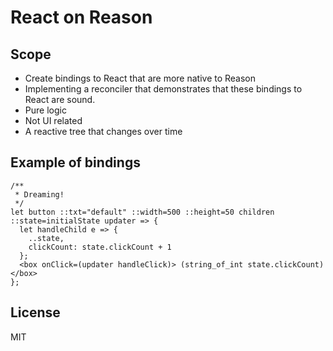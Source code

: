 React on Reason
===

Scope
---
- Create bindings to React that are more native to Reason
- Implementing a reconciler that demonstrates that these bindings to React are sound. 
- Pure logic 
- Not UI related
- A reactive tree that changes over time

Example of bindings
---
```reason
/**
 * Dreaming!
 */
let button ::txt="default" ::width=500 ::height=50 children ::state=initialState updater => {
  let handleChild e => {
    ..state,
    clickCount: state.clickCount + 1
  };
  <box onClick=(updater handleClick)> (string_of_int state.clickCount) </box>
};
```

License
---
MIT
